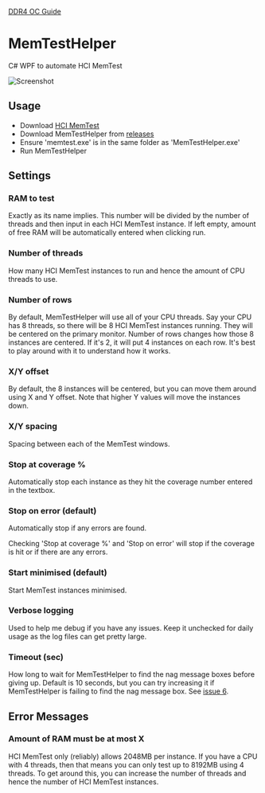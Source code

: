 [DDR4 OC Guide](https://github.com/integralfx/MemTestHelper/blob/master/DDR4%20OC%20Guide.md)

# MemTestHelper
C# WPF to automate HCI MemTest

![Screenshot](https://github.com/integralfx/MemTestHelper/blob/master/memtesthelper.png)

## Usage
* Download [HCI MemTest](https://hcidesign.com/memtest/download.html)
* Download MemTestHelper from [releases](https://github.com/integralfx/MemTestHelper/releases)
* Ensure 'memtest.exe' is in the same folder as 'MemTestHelper.exe'
* Run MemTestHelper

## Settings
### RAM to test
Exactly as its name implies. This number will be divided by the number of threads and then input in each HCI MemTest instance. If left empty, amount of free RAM will be automatically entered when clicking run.

### Number of threads
How many HCI MemTest instances to run and hence the amount of CPU threads to use.

### Number of rows
By default, MemTestHelper will use all of your CPU threads. Say your CPU has 8 threads, so there will be 8 HCI MemTest instances running. They will be centered on the primary monitor. Number of rows changes how those 8 instances are centered. If it's 2, it will put 4 instances on each row. It's best to play around with it to understand how it works.

### X/Y offset
By default, the 8 instances will be centered, but you can move them around using X and Y offset. Note that higher Y values will move the instances down.

### X/Y spacing
Spacing between each of the MemTest windows.

### Stop at coverage %
Automatically stop each instance as they hit the coverage number entered in the textbox.

### Stop on error (default)
Automatically stop if any errors are found.

Checking 'Stop at coverage %' and 'Stop on error' will stop if the coverage is hit or if there are any errors.

### Start minimised (default)
Start MemTest instances minimised.

### Verbose logging
Used to help me debug if you have any issues. Keep it unchecked for daily usage as the log files can get pretty large.

### Timeout (sec)
How long to wait for MemTestHelper to find the nag message boxes before giving up. Default is 10 seconds, but you can try increasing it if MemTestHelper is failing to find the nag message box. See [issue 6](https://github.com/integralfx/MemTestHelper/issues/6).

## Error Messages
### Amount of RAM must be at most X
HCI MemTest only (reliably) allows 2048MB per instance. If you have a CPU with 4 threads, then that means you can only test up to 8192MB using 4 threads. To get around this, you can increase the number of threads and hence the number of HCI MemTest instances. 
